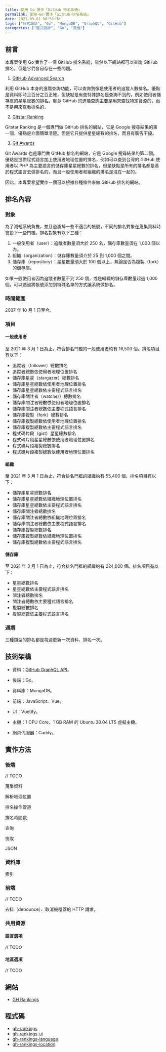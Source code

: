 ```yaml
---
title: 使用 Go 實作「GitHub 排名系統」
permalink: 使用-Go-實作「GitHub-排名系統」
date: 2021-03-01 00:58:38
tags: ["程式設計", "Go", "MongoDB", "GraphQL", "GitHub"]
categories: ["程式設計", "Go", "其他"]
---
```


## 前言

本專案使用 Go 實作了一個 GitHub 排名系統，雖然以下網站都可以查詢 GitHub 排名，但是它們各自存在一些問題。

1. [GitHub Advanced Search](https://github.com/search/advanced)

利用 GitHub 本身的進階查詢功能，可以查詢到像是使用者的追蹤人數排名。優點是資料即時且百分之百正確，但缺點是有些特殊排名是查詢不到的，例如使用者儲存庫的星星總數的排名。畢竟 GitHub 的進階查詢主要是用來查找特定資源的，而不是用來查看排名的。

2. [Gitstar Ranking](https://gitstar-ranking.com/)

Gitstar Ranking 是一個專門做 GitHub 排名的網站，它是 Google 搜尋結果的第一個，優點是介面簡單清楚。但是它只提供星星總數的排名，而且有廣告干擾。

3. [Git Awards](http://git-awards.com/)

Git Awards 也是專門做 GitHub 排名的網站，它是 Google 搜尋結果的第二個。優點是提供程式語言加上使用者地理位置的排名，例如可以查到台灣的 GitHub 使用者以 PHP 為主要語言的儲存庫星星總數的排名，但是缺點是所有的排名都是基於程式語言去做排名的，而且一般使用者和組織的排名是混在一起的。

因此，本專案希望實作一個可以根據各種條件來做 GitHub 排名的網站。

## 排名內容

### 對象

為了減輕系統負擔，並且過濾掉一些不適合的帳號，不同的排名對象在蒐集資料時會設下一些門檻。排名對象有以下三種：

1. 一般使用者（user）：追蹤者數量須大於 250 名，儲存庫數量須在 1,000 個以內。
2. 組織（organization）：儲存庫數量須介於 25 到 1,000 個之間。
3. 儲存庫（repository）：星星數量須大於 100 個以上，無論是否為複製（fork）的儲存庫。

如果一般使用者因為追蹤者數量不到 250 個，或是組織的儲存庫數量超過 1,000 個，可以透過將帳號添加到特殊名單的方式讓系統做排名。

### 時間範圍

2007 年 10 月 1 日至今。

### 項目

#### 一般使用者

至 2021 年 3 月 1 日為止，符合排名門檻的一般使用者約有 16,500 個。排名項目有以下：

- 追蹤者（follower）總數排名
- 追蹤者總數依使用者地理位置排名
- 儲存庫星星（stargazer）總數排名
- 儲存庫星星總數依使用者地理位置排名
- 儲存庫星星總數依主要程式語言排名
- 儲存庫關注者（watcher）總數排名
- 儲存庫關注者總數依使用者地理位置排名
- 儲存庫關注者總數依主要程式語言排名
- 儲存庫複製（fork）總數排名
- 儲存庫複製總數依使用者地理位置排名
- 儲存庫複製總數依主要程式語言排名
- 程式碼片段（gist）星星總數排名
- 程式碼片段星星總數依使用者地理位置排名
- 程式碼片段複製總數排名
- 程式碼片段複製總數依使用者地理位置排名

#### 組織

至 2021 年 3 月 1 日為止，符合排名門檻的組織約有 55,400 個。排名項目有以下：

- 儲存庫星星總數排名
- 儲存庫星星總數依組織地理位置排名
- 儲存庫星星總數依主要程式語言排名
- 儲存庫關注者總數排名
- 儲存庫關注者總數依組織地理位置排名
- 儲存庫關注者總數依主要程式語言排名
- 儲存庫複製總數排名
- 儲存庫複製總數依組織地理位置排名
- 儲存庫複製總數依主要程式語言排名

#### 儲存庫

至 2021 年 3 月 1 日為止，符合排名門檻的組織約有 224,000 個。排名項目有以下：

- 星星總數排名
- 星星總數依主要程式語言排名
- 關注者總數排名
- 關注者總數依主要程式語言排名
- 複製總數排名
- 複製總數依主要程式語言排名

### 週期

三種類型的排名都是每週更新一次資料、排名一次。

## 技術架構

- 資料：[GitHub GraphQL API](https://docs.github.com/en/graphql)。

- 後端：Go。

- 資料庫：MongoDB。

- 前端：JavaScript、Vue。

- UI：Vuetify。

- 主機：1 CPU Core、1 GB RAM 的 Ubuntu 20.04 LTS 虛擬主機。

- 網頁伺服器：Caddy。

## 實作方法

### 後端

// TODO

蒐集資料

解析地理位置

排名操作管道

排名時間戳

查詢

快取

JSON

### 資料庫

索引

### 前端

// TODO

去抖（debounce）、取消被覆蓋的 HTTP 請求。

### 共用資源

#### 語言選項

// TODO

#### 地區選項

// TODO

## 網站

- [GH Rankings](http://gh-rankings.epoch.tw/)

## 程式碼

- [gh-rankings](https://github.com/memochou1993/gh-rankings)
- [gh-rankings-ui](https://github.com/memochou1993/gh-rankings-ui)
- [gh-rankings-language](https://github.com/memochou1993/gh-rankings-language)
- [gh-rankings-location](https://github.com/memochou1993/gh-rankings-location)
